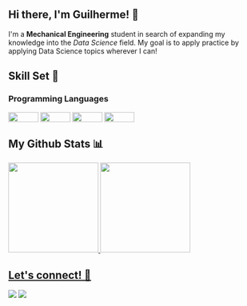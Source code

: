 ## Hi there, I'm Guilherme! 👋
I'm a __Mechanical Engineering__ student in search of expanding my knowledge into the _Data Science_ field. My goal is to apply practice by applying Data Science topics wherever I can!


## Skill Set 📖
### Programming Languages
<div style="display: inline_block">
  <img align="center" alt="" height="20" width="60" src="https://img.shields.io/badge/Python-3776AB?style=for-the-badge&logo=python&logoColor=white">
  <img align="center" alt="" height="20" width="60" src="https://img.shields.io/badge/R-276DC3?style=for-the-badge&logo=r&logoColor=white">
  <img align="center" alt="" height="20" width="60" src="https://img.shields.io/badge/Java-ED8B00?style=for-the-badge&logo=openjdk&logoColor=white">
  <img align="center" alt="" height="20" width="60" src="https://img.shields.io/badge/Kotlin-0095D5?&style=for-the-badge&logo=kotlin&logoColor=white">
</div>

## My Github Stats 📊

<div>
  <a href = "https://github.com/gkuffner"/>
  <img height = "180em" src="https://github-readme-stats.vercel.app/api?username=gkuffner&show_icons=true&theme=holi"/>
  <img height = "180em" src="https://github-readme-stats.vercel.app/api/top-langs/?username=gkuffner&theme=holi"/>
</div>

## Let's connect! 🤝 
<div>
  <a href="mailto:guilhermekmpr@gmail.com" target="_blank"><img src="https://img.shields.io/badge/Gmail-D14836?style=for-the-badge&logo=gmail&logoColor=white" target="_blank"></a>
  <a href="https://www.linkedin.com/in/guilherme-kuffner-425b1616a/" target="_blank"><img src="https://img.shields.io/badge/LinkedIn-0077B5?style=for-the-badge&logo=linkedin&logoColor=white" target="_blank"></a>
</div>
<!--
**gkuffner/gkuffner** is a ✨ _special_ ✨ repository because its `README.md` (this file) appears on your GitHub profile.

Here are some ideas to get you started:

- 🔭 I’m currently working on ...
- 🌱 I’m currently learning ...
- 👯 I’m looking to collaborate on ...
- 🤔 I’m looking for help with ...
- 💬 Ask me about ...
- 📫 How to reach me: ...
- 😄 Pronouns: ...
- ⚡ Fun fact: ...
-->
